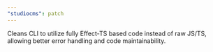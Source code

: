 ```yaml
---
"studiocms": patch
---
```


Cleans CLI to utilize fully Effect-TS based code instead of raw JS/TS, allowing better error handling and code maintainability.
